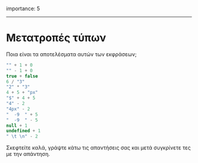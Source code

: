 importance: 5

---

# Μετατροπές τύπων

Ποια είναι τα αποτελέσματα αυτών των εκφράσεων;

```js no-beautify
"" + 1 + 0
"" - 1 + 0
true + false
6 / "3"
"2" * "3"
4 + 5 + "px"
"$" + 4 + 5
"4" - 2
"4px" - 2
"  -9  " + 5
"  -9  " - 5
null + 1
undefined + 1
" \t \n" - 2
```

Σκεφτείτε καλά, γράψτε κάτω τις απαντήσεις σας και μετά συγκρίνετε τες με την απάντηση.
